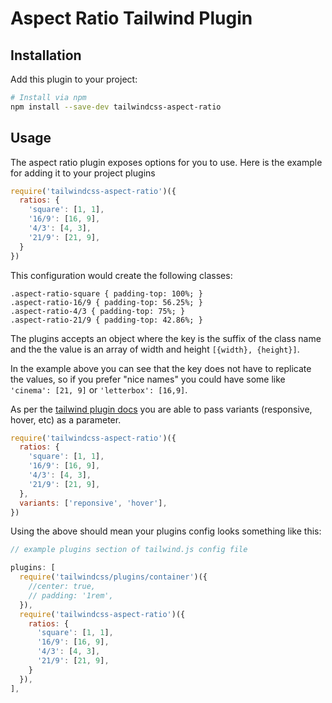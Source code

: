 # Aspect Ratio Tailwind Plugin

## Installation

Add this plugin to your project:

```bash
# Install via npm
npm install --save-dev tailwindcss-aspect-ratio
```

## Usage

The aspect ratio plugin exposes options for you to use. Here is the example for adding it to your project plugins

```js
require('tailwindcss-aspect-ratio')({
  ratios: {
    'square': [1, 1],
    '16/9': [16, 9],
    '4/3': [4, 3],
    '21/9': [21, 9],
  }
})
```

This configuration would create the following classes:

```
.aspect-ratio-square { padding-top: 100%; }
.aspect-ratio-16/9 { padding-top: 56.25%; }
.aspect-ratio-4/3 { padding-top: 75%; }
.aspect-ratio-21/9 { padding-top: 42.86%; }
```

The plugins accepts an object where the key is the suffix of the class name and the the value is an array of width and height `[{width}, {height}]`.

In the example above you can see that the key does not have to replicate the values, so if you prefer "nice names" you could have some like `'cinema': [21, 9]` or `'letterbox': [16,9]`.

As per the [tailwind plugin docs](https://tailwindcss.com/docs/plugins/) you are able to pass variants (responsive, hover, etc) as a parameter.

```js
require('tailwindcss-aspect-ratio')({
  ratios: {
    'square': [1, 1],
    '16/9': [16, 9],
    '4/3': [4, 3],
    '21/9': [21, 9],
  },
  variants: ['reponsive', 'hover'],
})
```

Using the above should mean your plugins config looks something like this:

```js
// example plugins section of tailwind.js config file

plugins: [
  require('tailwindcss/plugins/container')({
    //center: true,
    // padding: '1rem',
  }),
  require('tailwindcss-aspect-ratio')({
    ratios: {
      'square': [1, 1],
      '16/9': [16, 9],
      '4/3': [4, 3],
      '21/9': [21, 9],
    }
  }),
],
```

